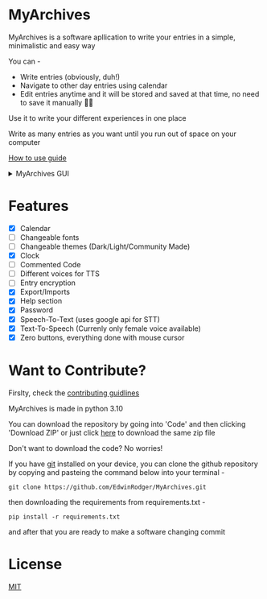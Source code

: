 # MyArchives
MyArchives is a software apllication to write your entries in a simple, minimalistic and easy way 

You can -
- Write entries (obviously, duh!)
- Navigate to other day entries using calendar
- Edit entries anytime and it will be stored and saved at that time, no need to save it manually 🥳🥳

Use it to write your different experiences in one place

Write as many entries as you want until you run out of space on your computer

[How to use guide](https://github.com/EdwinRodger/MyArchives/blob/main/docs/how_to_use.md)

<details>
<summary>MyArchives GUI</summary>
<br>
<img src=https://github.com/EdwinRodger/MyArchives/blob/main/.github/images/MyArchives(2022-06-25).png />
</details>

# Features
- [x] Calendar
- [ ] Changeable fonts
- [ ] Changeable themes (Dark/Light/Community Made)
- [x] Clock
- [ ] Commented Code
- [ ] Different voices for TTS
- [ ] Entry encryption
- [x] Export/Imports
- [x] Help section
- [x] Password
- [x] Speech-To-Text (uses google api for STT)
- [x] Text-To-Speech (Currenly only female voice available)
- [x] Zero buttons, everything done with mouse cursor

# Want to Contribute?
Firslty, check the [contributing guidlines](https://github.com/EdwinRodger/MyArchives/blob/main/.github/CONTRIBUTING.md)

MyArchives is made in python 3.10

You can download the repository by going into 'Code' and then clicking 'Download ZIP' or just click [here](https://github.com/EdwinRodger/MyArchives/archive/refs/heads/main.zip) to download the same zip file

Don't want to download the code? No worries! 

If you have [git](https://git-scm.com/) installed on your device, you can clone the github repository by copying and pasteing the command below into your terminal -
```
git clone https://github.com/EdwinRodger/MyArchives.git
```

then downloading the requirements from requirements.txt -

```
pip install -r requirements.txt
```

and after that you are ready to make a software changing commit

# License
[MIT](https://github.com/EdwinRodger/CMD-Diary/blob/main/LICENSE)
